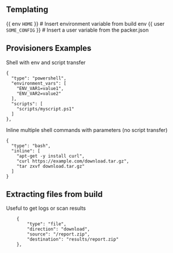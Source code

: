 ## Templating

   {{ env `HOME` }}             # Insert environment variable from build env
   {{ user `SOME_CONFIG` }}     # Insert a user variable from the packer.json

## Provisioners Examples

Shell with env and script transfer

    { 
      "type": "powershell",
      "environment_vars": [ 
        "ENV_VAR1=value1",
        "ENV_VAR2=value2"
      ],
      "scripts": [
        "scripts/myscript.ps1"
      ]
    },

Inline multiple shell commands with parameters (no script transfer)

    {
      "type": "bash",
      "inline": [
        "apt-get -y install curl",
        "curl https://example.com/download.tar.gz",
        "tar zxvf download.tar.gz"
      ]
    }

## Extracting files from build

Useful to get logs or scan results

		{
    		"type": "file",
		    "direction": "download",
    		"source": "/report.zip",
    		"destination": "results/report.zip"
 		},
